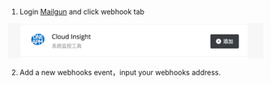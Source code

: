 1. Login [Mailgun](https://www.mailgun.com) and click webhook tab

  ![](/images/inte-guide/mailgun-1.png)

2. Add a new webhooks event，input your webhooks address.

